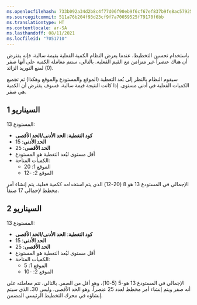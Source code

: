```yaml
---
ms.openlocfilehash: 733b092a34d2b8c4f77d06f90eb9f6cf67ef837b9fe8ac57925f91ef1dc9dd2a
ms.sourcegitcommit: 511a76b204f93d23cf9f7a70059525f79170f6bb
ms.translationtype: HT
ms.contentlocale: ar-SA
ms.lasthandoff: 08/11/2021
ms.locfileid: "7051710"
---
```

باستخدام تحسين التخطيط، عندما يعرض النظام الكمية الفعلية بقيمة سالبة، فإنه يفترض أن هناك عنصراً غير متزامن مع القيم الفعلية. بالتالي، ستتم معاملة الكمية على أنها صفر (0) لمنع التوريد الزائد. 

سيقوم النظام بالنظر إلى بُعد التغطية (الموقع والمستودع والموقع وهكذا) ثم تجميع الكميات الفعلية في أدنى مستوى. إذا كانت النتيجة قيمة سالبة، فسوف يفترض أن الكمية هي صفر. 


## <a name="scenario-1"></a>السيناريو 1

المستودع 13:

- **كود التغطية**: **الحد الأدنى/الحد الأقصى**
- **الحد الأدنى**: 15
- **الحد الأقصى**: 25
- أقل مستوى لبُعد التغطية هو المستودع
- الكميات المتاحة:
    - الموقع 1: 20
    - الموقع 2: -12

الإجمالي في المستودع 13 هو 8 (20-12) الذي يتم استخدامه ككمية فعلية. يتم إنشاء أمر مخطط لإجمالي 17 صنفاً.

## <a name="scenario-2"></a>السيناريو 2

المستودع 13:

- **كود التغطية**: **الحد الأدنى/الحد الأقصى**
- **الحد الأدنى**: 15
- **الحد الأقصى**: 25
- أقل مستوى لبُعد التغطية هو المستودع
- الكميات المتاحة:
    - الموقع 1: 5
    - الموقع 2: -10

الإجمالي في المستودع 13 هو-5 (5-10)، وهو أقل من الصفر. بالتالي، تتم معاملته على أنه صفر ويتم إنشاء أمر مخطط لعدد 25 عنصراً، وهو الحد الأقصى، وليس 30، الذي سيتم إنشاؤه في محرك التخطيط الرئيسي المضمن. 
